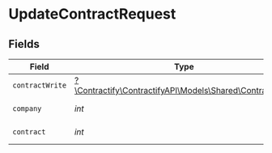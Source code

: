 # UpdateContractRequest


## Fields

| Field                                                                                            | Type                                                                                             | Required                                                                                         | Description                                                                                      |
| ------------------------------------------------------------------------------------------------ | ------------------------------------------------------------------------------------------------ | ------------------------------------------------------------------------------------------------ | ------------------------------------------------------------------------------------------------ |
| `contractWrite`                                                                                  | [?\Contractify\ContractifyAPI\Models\Shared\ContractWrite](../../Models/Shared/ContractWrite.md) | :heavy_minus_sign:                                                                               | N/A                                                                                              |
| `company`                                                                                        | *int*                                                                                            | :heavy_check_mark:                                                                               | Id of the company                                                                                |
| `contract`                                                                                       | *int*                                                                                            | :heavy_check_mark:                                                                               | Id of the contract                                                                               |